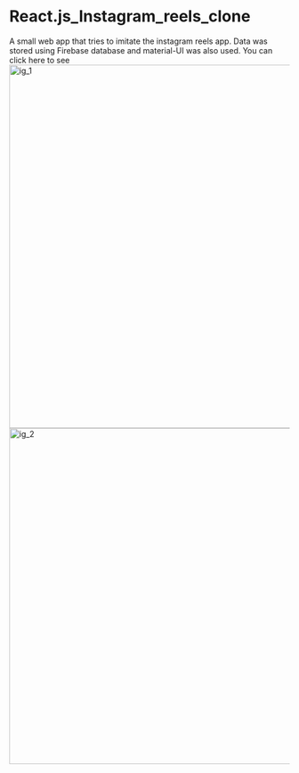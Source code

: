 # React.js_Instagram_reels_clone
 A small web app that tries to imitate the instagram reels app. Data was stored using Firebase database and material-UI was also used. You can <Link to="https://ig-reels-c530c.web.app/" >click here<Link>  to see 
<img width="652" alt="ig_1" src="https://github.com/turanserdar/React.js_Instagram/assets/85623664/c1642c03-2692-4de9-be78-b6122f7dc04a">
<img width="603" alt="ig_2" src="https://github.com/turanserdar/React.js_Instagram/assets/85623664/591e9bd4-a11b-43b3-b95c-4cb5be04442e">
